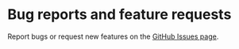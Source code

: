 # Bug reports and feature requests

Report bugs or request new features on the [GitHub Issues page](https://github.com/tbitai/ruzsa/issues/).
